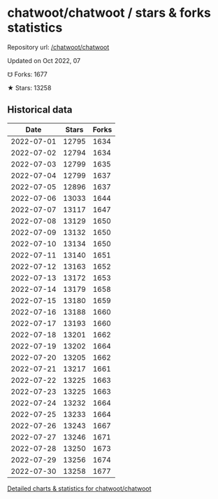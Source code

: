 # chatwoot/chatwoot / stars & forks statistics

Repository url: [/chatwoot/chatwoot](https://github.com/chatwoot/chatwoot)

Updated on Oct 2022, 07

☋ Forks: 1677

★ Stars: 13258

## Historical data
| Date | Stars | Forks |
|------|-------|-------|
| 2022-07-01 | 12795 | 1634 | 
| 2022-07-02 | 12794 | 1634 | 
| 2022-07-03 | 12799 | 1635 | 
| 2022-07-04 | 12799 | 1637 | 
| 2022-07-05 | 12896 | 1637 | 
| 2022-07-06 | 13033 | 1644 | 
| 2022-07-07 | 13117 | 1647 | 
| 2022-07-08 | 13129 | 1650 | 
| 2022-07-09 | 13132 | 1650 | 
| 2022-07-10 | 13134 | 1650 | 
| 2022-07-11 | 13140 | 1651 | 
| 2022-07-12 | 13163 | 1652 | 
| 2022-07-13 | 13172 | 1653 | 
| 2022-07-14 | 13179 | 1658 | 
| 2022-07-15 | 13180 | 1659 | 
| 2022-07-16 | 13188 | 1660 | 
| 2022-07-17 | 13193 | 1660 | 
| 2022-07-18 | 13201 | 1662 | 
| 2022-07-19 | 13202 | 1664 | 
| 2022-07-20 | 13205 | 1662 | 
| 2022-07-21 | 13217 | 1661 | 
| 2022-07-22 | 13225 | 1663 | 
| 2022-07-23 | 13225 | 1663 | 
| 2022-07-24 | 13232 | 1664 | 
| 2022-07-25 | 13233 | 1664 | 
| 2022-07-26 | 13243 | 1667 | 
| 2022-07-27 | 13246 | 1671 | 
| 2022-07-28 | 13250 | 1673 | 
| 2022-07-29 | 13256 | 1674 | 
| 2022-07-30 | 13258 | 1677 | 


[Detailed charts & statistics for chatwoot/chatwoot](https://reviewgithub.com/rep/chatwoot/chatwoot)
